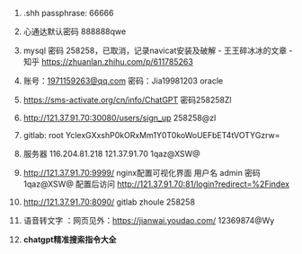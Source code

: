 1. .shh passphrase:  66666
2.  心通达默认密码 888888qwe
3. mysql 密码 258258，已取消，记录navicat安装及破解 - 王王碎冰冰的文章 - 知乎 https://zhuanlan.zhihu.com/p/611785263
4. 账号：1971159263@qq.com 密码：Jia19981203    oracle
5. https://sms-activate.org/cn/info/ChatGPT  密码258258Zl
6. http://121.37.91.70:30080/users/sign_up  258258@zl
7. gitlab:   root   YclexGXxshP0kORxMm1Y0T0koWoUEFbET4tVOTYGzrw=
8. 服务器 116.204.81.218      121.37.91.70       1qaz@XSW@
9. http://121.37.91.70:9999/  nginx配置可视化界面  用户名 admin 密码  1qaz@XSW@
配置后访问 http://121.37.91.70:81/login?redirect=%2Findex

10. http://121.37.91.70:8090/ gitlab zhoule 258258
11. 语音转文字 ：网页见外：https://jianwai.youdao.com/  12369874@Wy
12. **chatgpt精准搜索指令大全**